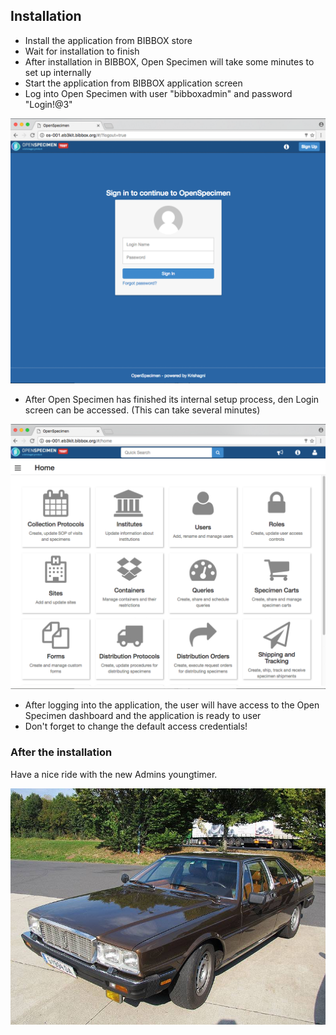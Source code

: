 ##  Installation  

* Install the application from BIBBOX store
* Wait for installation to finish
* After installation in BIBBOX, Open Specimen will take some minutes to set up internally
* Start the application from BIBBOX application screen
* Log into Open Specimen with user "bibboxadmin" and password "Login!@3"

![Screenshot01](screen-1.png)

* After Open Specimen has finished its internal setup process, den Login screen can be accessed. (This can take several minutes)

![Screenshot02](screen-2.png)

* After logging into the application, the user will have access to the Open Specimen dashboard and the application is ready to user
* Don't forget to change the default access credentials!


<h3>After the installation</h3>

Have a nice ride with the new Admins youngtimer.

![FINAL](install-screen-final.jpg)
